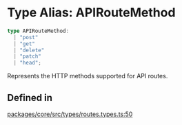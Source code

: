 # Type Alias: APIRouteMethod

```ts
type APIRouteMethod: 
  | "post"
  | "get"
  | "delete"
  | "patch"
  | "head";
```

Represents the HTTP methods supported for API routes.

## Defined in

[packages/core/src/types/routes.types.ts:50](https://github.com/vramework/vramework/blob/effbb4c429219b23928f1b1f0fcdb2fd3899355c/packages/core/src/types/routes.types.ts#L50)
